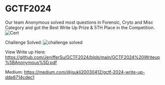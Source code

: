 # GCTF2024
Our team Anonymous solved most questions in Forensic, Cryto and Misc Category and got the Best Write Up Prize &amp; 5TH Place in the Competition.
![Cert](https://github.com/user-attachments/assets/8518640f-5774-41b4-a892-e2929d9eb7cf)

Challenge Solved:
![challenge solved](https://github.com/user-attachments/assets/854ca0b0-5df1-4baf-ba9f-69d1e45d59b1)

View Write up Here:
https://github.com/JenifferSu/GCTF2024/blob/main/GCTF2024%20Writeup%5BAnonymous%5D.pdf

Medium:
https://medium.com/@jsukli20030412/gctf-2024-write-up-dde8714cdec1

